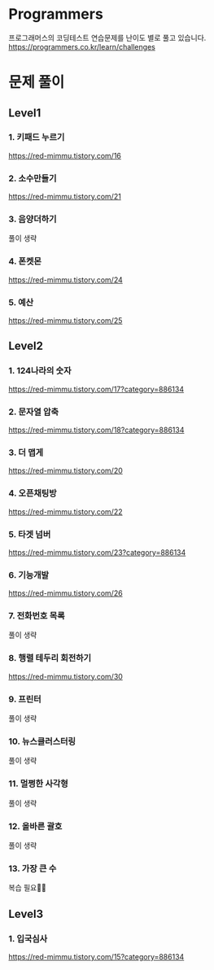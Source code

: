# Programmers
프로그래머스의 코딩테스트 연습문제를 난이도 별로 풀고 있습니다.
https://programmers.co.kr/learn/challenges

# 문제 풀이 

## Level1
### 1. 키패드 누르기 
https://red-mimmu.tistory.com/16
### 2. 소수만들기
https://red-mimmu.tistory.com/21
### 3. 음양더하기
풀이 생략
### 4. 폰켓몬
https://red-mimmu.tistory.com/24
### 5. 예산
https://red-mimmu.tistory.com/25

## Level2
### 1. 124나라의 숫자 
https://red-mimmu.tistory.com/17?category=886134
### 2. 문자열 압축 
https://red-mimmu.tistory.com/18?category=886134
### 3. 더 맵게 
https://red-mimmu.tistory.com/20
### 4. 오픈채팅방
https://red-mimmu.tistory.com/22
### 5. 타겟 넘버
https://red-mimmu.tistory.com/23?category=886134
### 6. 기능개발
https://red-mimmu.tistory.com/26
### 7. 전화번호 목록
풀이 생략
### 8. 행렬 테두리 회전하기
https://red-mimmu.tistory.com/30
### 9. 프린터
풀이 생략
### 10. 뉴스클러스터링
풀이 생략
### 11. 멀쩡한 사각형
풀이 생략
### 12. 올바른 괄호
풀이 생략
### 13. 가장 큰 수
복습 필요🥨🥨

## Level3
### 1. 입국심사 
https://red-mimmu.tistory.com/15?category=886134

